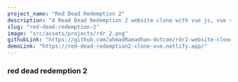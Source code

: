 ```yaml
---
project_name: "Red Dead Redemption 2"
description: "A Read Dead Redemption 2 website clone with vue js, vue router, pinia and tailwindcss"
slug: "red-dead-redemption-2"
image: "src/assets/projects/rdr_2.png"
githubLink: "https://github.com/ahmadRamadhan-dotcom/rdr2-website-clone"
demoLink: "https://red-dead-redemption2-clone-vue.netlify.app/"
---
```


### red dead redemption 2
